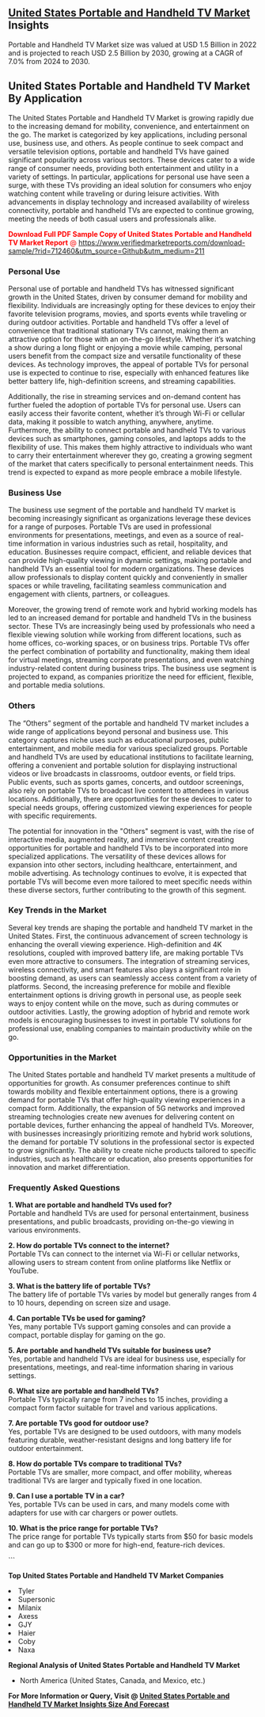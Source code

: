 <h2><a href="https://www.verifiedmarketreports.com/download-sample/?rid=712460&amp;utm_source=Github&amp;utm_medium=211" target="_blank">United States Portable and Handheld TV Market</a> Insights</h2><p>Portable and Handheld TV Market size was valued at USD 1.5 Billion in 2022 and is projected to reach USD 2.5 Billion by 2030, growing at a CAGR of 7.0% from 2024 to 2030.</p><p><h2>United States Portable and Handheld TV Market By Application</h2><p>The United States Portable and Handheld TV Market is growing rapidly due to the increasing demand for mobility, convenience, and entertainment on the go. The market is categorized by key applications, including personal use, business use, and others. As people continue to seek compact and versatile television options, portable and handheld TVs have gained significant popularity across various sectors. These devices cater to a wide range of consumer needs, providing both entertainment and utility in a variety of settings. In particular, applications for personal use have seen a surge, with these TVs providing an ideal solution for consumers who enjoy watching content while traveling or during leisure activities. With advancements in display technology and increased availability of wireless connectivity, portable and handheld TVs are expected to continue growing, meeting the needs of both casual users and professionals alike. <p><span class=""><span style="color: #ff0000;"><strong>Download Full PDF Sample Copy of United States Portable and Handheld TV Market Report</strong> @ </span><a href="https://www.verifiedmarketreports.com/download-sample/?rid=712460&amp;utm_source=Github&amp;utm_medium=211" target="_blank">https://www.verifiedmarketreports.com/download-sample/?rid=712460&amp;utm_source=Github&amp;utm_medium=211</a></span></p></p><h3>Personal Use</h3><p>Personal use of portable and handheld TVs has witnessed significant growth in the United States, driven by consumer demand for mobility and flexibility. Individuals are increasingly opting for these devices to enjoy their favorite television programs, movies, and sports events while traveling or during outdoor activities. Portable and handheld TVs offer a level of convenience that traditional stationary TVs cannot, making them an attractive option for those with an on-the-go lifestyle. Whether it’s watching a show during a long flight or enjoying a movie while camping, personal users benefit from the compact size and versatile functionality of these devices. As technology improves, the appeal of portable TVs for personal use is expected to continue to rise, especially with enhanced features like better battery life, high-definition screens, and streaming capabilities.<p>Additionally, the rise in streaming services and on-demand content has further fueled the adoption of portable TVs for personal use. Users can easily access their favorite content, whether it’s through Wi-Fi or cellular data, making it possible to watch anything, anywhere, anytime. Furthermore, the ability to connect portable and handheld TVs to various devices such as smartphones, gaming consoles, and laptops adds to the flexibility of use. This makes them highly attractive to individuals who want to carry their entertainment wherever they go, creating a growing segment of the market that caters specifically to personal entertainment needs. This trend is expected to expand as more people embrace a mobile lifestyle.</p><h3>Business Use</h3><p>The business use segment of the portable and handheld TV market is becoming increasingly significant as organizations leverage these devices for a range of purposes. Portable TVs are used in professional environments for presentations, meetings, and even as a source of real-time information in various industries such as retail, hospitality, and education. Businesses require compact, efficient, and reliable devices that can provide high-quality viewing in dynamic settings, making portable and handheld TVs an essential tool for modern organizations. These devices allow professionals to display content quickly and conveniently in smaller spaces or while traveling, facilitating seamless communication and engagement with clients, partners, or colleagues. <p>Moreover, the growing trend of remote work and hybrid working models has led to an increased demand for portable and handheld TVs in the business sector. These TVs are increasingly being used by professionals who need a flexible viewing solution while working from different locations, such as home offices, co-working spaces, or on business trips. Portable TVs offer the perfect combination of portability and functionality, making them ideal for virtual meetings, streaming corporate presentations, and even watching industry-related content during business trips. The business use segment is projected to expand, as companies prioritize the need for efficient, flexible, and portable media solutions.</p><h3>Others</h3><p>The “Others” segment of the portable and handheld TV market includes a wide range of applications beyond personal and business use. This category captures niche uses such as educational purposes, public entertainment, and mobile media for various specialized groups. Portable and handheld TVs are used by educational institutions to facilitate learning, offering a convenient and portable solution for displaying instructional videos or live broadcasts in classrooms, outdoor events, or field trips. Public events, such as sports games, concerts, and outdoor screenings, also rely on portable TVs to broadcast live content to attendees in various locations. Additionally, there are opportunities for these devices to cater to special needs groups, offering customized viewing experiences for people with specific requirements. <p>The potential for innovation in the "Others" segment is vast, with the rise of interactive media, augmented reality, and immersive content creating opportunities for portable and handheld TVs to be incorporated into more specialized applications. The versatility of these devices allows for expansion into other sectors, including healthcare, entertainment, and mobile advertising. As technology continues to evolve, it is expected that portable TVs will become even more tailored to meet specific needs within these diverse sectors, further contributing to the growth of this segment.</p><h3>Key Trends in the Market</h3><p>Several key trends are shaping the portable and handheld TV market in the United States. First, the continuous advancement of screen technology is enhancing the overall viewing experience. High-definition and 4K resolutions, coupled with improved battery life, are making portable TVs even more attractive to consumers. The integration of streaming services, wireless connectivity, and smart features also plays a significant role in boosting demand, as users can seamlessly access content from a variety of platforms. Second, the increasing preference for mobile and flexible entertainment options is driving growth in personal use, as people seek ways to enjoy content while on the move, such as during commutes or outdoor activities. Lastly, the growing adoption of hybrid and remote work models is encouraging businesses to invest in portable TV solutions for professional use, enabling companies to maintain productivity while on the go.<h3>Opportunities in the Market</h3><p>The United States portable and handheld TV market presents a multitude of opportunities for growth. As consumer preferences continue to shift towards mobility and flexible entertainment options, there is a growing demand for portable TVs that offer high-quality viewing experiences in a compact form. Additionally, the expansion of 5G networks and improved streaming technologies create new avenues for delivering content on portable devices, further enhancing the appeal of handheld TVs. Moreover, with businesses increasingly prioritizing remote and hybrid work solutions, the demand for portable TV solutions in the professional sector is expected to grow significantly. The ability to create niche products tailored to specific industries, such as healthcare or education, also presents opportunities for innovation and market differentiation.</p><h3>Frequently Asked Questions</h3><p><b>1. What are portable and handheld TVs used for?</b><br>Portable and handheld TVs are used for personal entertainment, business presentations, and public broadcasts, providing on-the-go viewing in various environments.</p><p><b>2. How do portable TVs connect to the internet?</b><br>Portable TVs can connect to the internet via Wi-Fi or cellular networks, allowing users to stream content from online platforms like Netflix or YouTube.</p><p><b>3. What is the battery life of portable TVs?</b><br>The battery life of portable TVs varies by model but generally ranges from 4 to 10 hours, depending on screen size and usage.</p><p><b>4. Can portable TVs be used for gaming?</b><br>Yes, many portable TVs support gaming consoles and can provide a compact, portable display for gaming on the go.</p><p><b>5. Are portable and handheld TVs suitable for business use?</b><br>Yes, portable and handheld TVs are ideal for business use, especially for presentations, meetings, and real-time information sharing in various settings.</p><p><b>6. What size are portable and handheld TVs?</b><br>Portable TVs typically range from 7 inches to 15 inches, providing a compact form factor suitable for travel and various applications.</p><p><b>7. Are portable TVs good for outdoor use?</b><br>Yes, portable TVs are designed to be used outdoors, with many models featuring durable, weather-resistant designs and long battery life for outdoor entertainment.</p><p><b>8. How do portable TVs compare to traditional TVs?</b><br>Portable TVs are smaller, more compact, and offer mobility, whereas traditional TVs are larger and typically fixed in one location.</p><p><b>9. Can I use a portable TV in a car?</b><br>Yes, portable TVs can be used in cars, and many models come with adapters for use with car chargers or power outlets.</p><p><b>10. What is the price range for portable TVs?</b><br>The price range for portable TVs typically starts from $50 for basic models and can go up to $300 or more for high-end, feature-rich devices.</p>```</p><p><strong>Top United States Portable and Handheld TV Market Companies</strong></p><div data-test-id=""><p><li> Tyler</li><li> Supersonic</li><li> Milanix</li><li> Axess</li><li> GJY</li><li> Haier</li><li> Coby</li><li> Naxa</li></p><div><strong>Regional Analysis of&nbsp;United States Portable and Handheld TV Market</strong></div><ul><li dir="ltr"><p dir="ltr">North America&nbsp;(United States, Canada, and Mexico, etc.)</p></li></ul><p><strong>For More Information or Query, Visit @&nbsp;</strong><strong><a href="https://www.verifiedmarketreports.com/product/portable-and-handheld-tv-market/?utm_source=Github&amp;utm_medium=211" target="_blank">United States Portable and Handheld TV Market Insights Size And Forecast</a></strong></p></div>
